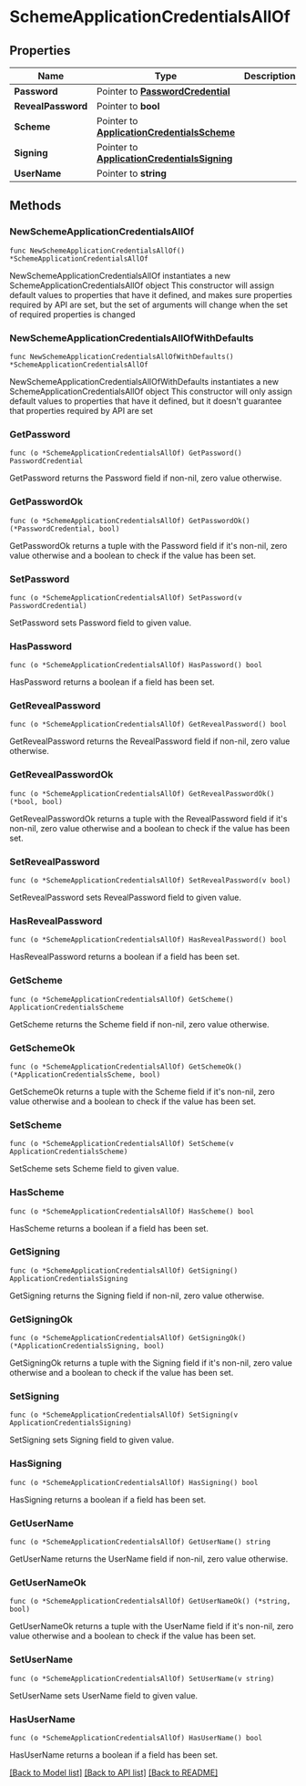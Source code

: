 # SchemeApplicationCredentialsAllOf

## Properties

Name | Type | Description | Notes
------------ | ------------- | ------------- | -------------
**Password** | Pointer to [**PasswordCredential**](PasswordCredential.md) |  | [optional] 
**RevealPassword** | Pointer to **bool** |  | [optional] 
**Scheme** | Pointer to [**ApplicationCredentialsScheme**](ApplicationCredentialsScheme.md) |  | [optional] 
**Signing** | Pointer to [**ApplicationCredentialsSigning**](ApplicationCredentialsSigning.md) |  | [optional] 
**UserName** | Pointer to **string** |  | [optional] 

## Methods

### NewSchemeApplicationCredentialsAllOf

`func NewSchemeApplicationCredentialsAllOf() *SchemeApplicationCredentialsAllOf`

NewSchemeApplicationCredentialsAllOf instantiates a new SchemeApplicationCredentialsAllOf object
This constructor will assign default values to properties that have it defined,
and makes sure properties required by API are set, but the set of arguments
will change when the set of required properties is changed

### NewSchemeApplicationCredentialsAllOfWithDefaults

`func NewSchemeApplicationCredentialsAllOfWithDefaults() *SchemeApplicationCredentialsAllOf`

NewSchemeApplicationCredentialsAllOfWithDefaults instantiates a new SchemeApplicationCredentialsAllOf object
This constructor will only assign default values to properties that have it defined,
but it doesn't guarantee that properties required by API are set

### GetPassword

`func (o *SchemeApplicationCredentialsAllOf) GetPassword() PasswordCredential`

GetPassword returns the Password field if non-nil, zero value otherwise.

### GetPasswordOk

`func (o *SchemeApplicationCredentialsAllOf) GetPasswordOk() (*PasswordCredential, bool)`

GetPasswordOk returns a tuple with the Password field if it's non-nil, zero value otherwise
and a boolean to check if the value has been set.

### SetPassword

`func (o *SchemeApplicationCredentialsAllOf) SetPassword(v PasswordCredential)`

SetPassword sets Password field to given value.

### HasPassword

`func (o *SchemeApplicationCredentialsAllOf) HasPassword() bool`

HasPassword returns a boolean if a field has been set.

### GetRevealPassword

`func (o *SchemeApplicationCredentialsAllOf) GetRevealPassword() bool`

GetRevealPassword returns the RevealPassword field if non-nil, zero value otherwise.

### GetRevealPasswordOk

`func (o *SchemeApplicationCredentialsAllOf) GetRevealPasswordOk() (*bool, bool)`

GetRevealPasswordOk returns a tuple with the RevealPassword field if it's non-nil, zero value otherwise
and a boolean to check if the value has been set.

### SetRevealPassword

`func (o *SchemeApplicationCredentialsAllOf) SetRevealPassword(v bool)`

SetRevealPassword sets RevealPassword field to given value.

### HasRevealPassword

`func (o *SchemeApplicationCredentialsAllOf) HasRevealPassword() bool`

HasRevealPassword returns a boolean if a field has been set.

### GetScheme

`func (o *SchemeApplicationCredentialsAllOf) GetScheme() ApplicationCredentialsScheme`

GetScheme returns the Scheme field if non-nil, zero value otherwise.

### GetSchemeOk

`func (o *SchemeApplicationCredentialsAllOf) GetSchemeOk() (*ApplicationCredentialsScheme, bool)`

GetSchemeOk returns a tuple with the Scheme field if it's non-nil, zero value otherwise
and a boolean to check if the value has been set.

### SetScheme

`func (o *SchemeApplicationCredentialsAllOf) SetScheme(v ApplicationCredentialsScheme)`

SetScheme sets Scheme field to given value.

### HasScheme

`func (o *SchemeApplicationCredentialsAllOf) HasScheme() bool`

HasScheme returns a boolean if a field has been set.

### GetSigning

`func (o *SchemeApplicationCredentialsAllOf) GetSigning() ApplicationCredentialsSigning`

GetSigning returns the Signing field if non-nil, zero value otherwise.

### GetSigningOk

`func (o *SchemeApplicationCredentialsAllOf) GetSigningOk() (*ApplicationCredentialsSigning, bool)`

GetSigningOk returns a tuple with the Signing field if it's non-nil, zero value otherwise
and a boolean to check if the value has been set.

### SetSigning

`func (o *SchemeApplicationCredentialsAllOf) SetSigning(v ApplicationCredentialsSigning)`

SetSigning sets Signing field to given value.

### HasSigning

`func (o *SchemeApplicationCredentialsAllOf) HasSigning() bool`

HasSigning returns a boolean if a field has been set.

### GetUserName

`func (o *SchemeApplicationCredentialsAllOf) GetUserName() string`

GetUserName returns the UserName field if non-nil, zero value otherwise.

### GetUserNameOk

`func (o *SchemeApplicationCredentialsAllOf) GetUserNameOk() (*string, bool)`

GetUserNameOk returns a tuple with the UserName field if it's non-nil, zero value otherwise
and a boolean to check if the value has been set.

### SetUserName

`func (o *SchemeApplicationCredentialsAllOf) SetUserName(v string)`

SetUserName sets UserName field to given value.

### HasUserName

`func (o *SchemeApplicationCredentialsAllOf) HasUserName() bool`

HasUserName returns a boolean if a field has been set.


[[Back to Model list]](../README.md#documentation-for-models) [[Back to API list]](../README.md#documentation-for-api-endpoints) [[Back to README]](../README.md)


